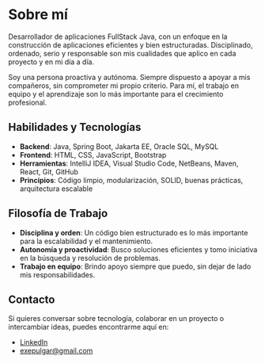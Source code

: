 # Sobre mí

Desarrollador de aplicaciones FullStack Java, con un enfoque en la construcción de aplicaciones eficientes y bien estructuradas. Disciplinado, ordenado, serio y responsable son mis cualidades que aplico en cada proyecto y en mi día a día.

Soy una persona proactiva y autónoma. Siempre dispuesto a apoyar a mis compañeros, sin comprometer mi propio criterio. Para mí, el trabajo en equipo y el aprendizaje son lo más importante para el crecimiento profesional.

## Habilidades y Tecnologías

- **Backend**: Java, Spring Boot, Jakarta EE, Oracle SQL, MySQL
- **Frontend**: HTML, CSS, JavaScript, Bootstrap
- **Herramientas**: IntelliJ IDEA, Visual Studio Code, NetBeans, Maven, React, Git, GitHub
- **Principios**: Código limpio, modularización, SOLID, buenas prácticas, arquitectura escalable

## Filosofía de Trabajo

- **Disciplina y orden**: Un código bien estructurado es lo más importante para la escalabilidad y el mantenimiento.
- **Autonomía y proactividad**: Busco soluciones eficientes y tomo iniciativa en la búsqueda y resolución de problemas.
- **Trabajo en equipo**: Brindo apoyo siempre que puedo, sin dejar de lado mis responsabilidades.

## Contacto

Si quieres conversar sobre tecnología, colaborar en un proyecto o intercambiar ideas, puedes encontrarme aquí en:
- [LinkedIn](https://www.linkedin.com/in/exequiel-pulgar)
- exepulgar@gmail.com
